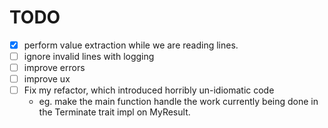 # TODO
- [x] perform value extraction while we are reading lines.
- [ ] ignore invalid lines with logging
- [ ] improve errors
- [ ] improve ux
- [ ] Fix my refactor, which introduced horribly un-idiomatic code
	- eg. make the main function handle the work currently being done in the Terminate trait impl on MyResult.